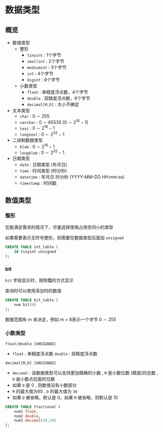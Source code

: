 # 数据类型

## 概览

-   数值类型
    -   整形
        -   `tinyint` : 1个字节
        -   `smallint` : 2个字节
        -   `mediumint` : 3个字节
        -   `int` : 4个字节
        -   `bigint` : 8个字节
    -   小数类型
        -   `float` : 单精度浮点数，4个字节
        -   `double` : 双精度浮点数，8个字节
        -   `decimal[M,D]` : 大小不确定
-   文本类型
    -   `char` : $0 \sim 255$
    -   `varchar` : $0 \sim 65535$  [$0 \sim 2^{16} - 1$]
    -   `text` : $0 \sim 2^{16} - 1$
    -   `longtext` : $0 \sim 2^{32} - 1$
-   二进制数据类型
    -   `blob` : $0 \sim 2^{16} - 1$
    -   `longblob` : $0 \sim 2^{32} - 1$
-   日期类型
    -   `date` : 日期类型 (年月日)
    -   `time` : 时间类型 (时分秒)
    -   `datetime` : 年月日 时分秒 (YYYY-MM-DD HH:mm:ss)
    -   `timestamp` : 时间戳

## 数值类型

### 整形

在能满足需求的情况下，尽量选择使用占用空间小的类型

如果需要表示无符号整形，则需要在数据类型后面加 `unsigned`

```sql
CREATE TABLE int_table (
    id tinyint unsigned
);
```

### bit

`bit` 字段显示时，按照**位**的方式显示

查询时可以使用添加时的数值

```sql
CREATE TABLE bit_table (
    num bit(8)
);
```

数据范围有 m 来决定，例如 m = 8表示一个字节 $0 \sim 255$

### 小数类型

`float/double [UNSIGNED]`

-   `float` : 单精度浮点数 `double` : 双精度浮点数

`decimal[M,D] [UNSIGNED]`

-   `decimal` : 该数据类型可以支持更加精确的小数 , `M` 是小数位数 (精度)的总数 , `D` 是小数点后面的位数
-   如果 `D` 是 0 , 则数值没有小数部分
-   `M` 的最大值为65 , `D` 的最大值为 `30`
-   如果 `D` 被省略，默认是 0。如果 `M` 被省略，则默认是 10

```sql
CREATE TABLE fractional (
    num1 float,
    num2 double,
    num3 decimal(30,20)
);
```

